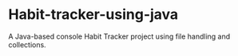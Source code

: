 # Habit-tracker-using-java
A Java-based console Habit Tracker project using file handling and collections.
